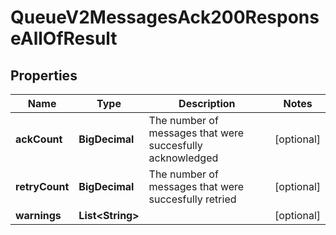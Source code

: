 

# QueueV2MessagesAck200ResponseAllOfResult


## Properties

| Name | Type | Description | Notes |
|------------ | ------------- | ------------- | -------------|
|**ackCount** | **BigDecimal** | The number of messages that were succesfully acknowledged |  [optional] |
|**retryCount** | **BigDecimal** | The number of messages that were succesfully retried |  [optional] |
|**warnings** | **List&lt;String&gt;** |  |  [optional] |



